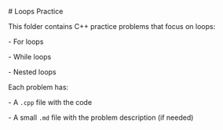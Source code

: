 \# Loops Practice



This folder contains C++ practice problems that focus on loops:

\- For loops

\- While loops

\- Nested loops



Each problem has:

\- A `.cpp` file with the code

\- A small `.md` file with the problem description (if needed)

